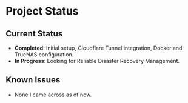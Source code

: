 # Project Status

## Current Status

- **Completed**: Initial setup, Cloudflare Tunnel integration, Docker and TrueNAS configuration.
- **In Progress**: Looking for Reliable Disaster Recovery Management.

## Known Issues

- None I came across as of now.

